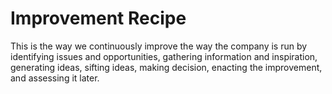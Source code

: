 # Improvement Recipe

This is the way we continuously improve the way the company is run by identifying issues and opportunities, gathering information and inspiration, generating ideas, sifting ideas, making decision, enacting the improvement, and assessing it later.